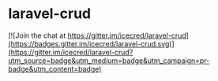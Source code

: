 # laravel-crud

[![Join the chat at https://gitter.im/icecred/laravel-crud](https://badges.gitter.im/icecred/laravel-crud.svg)](https://gitter.im/icecred/laravel-crud?utm_source=badge&utm_medium=badge&utm_campaign=pr-badge&utm_content=badge)